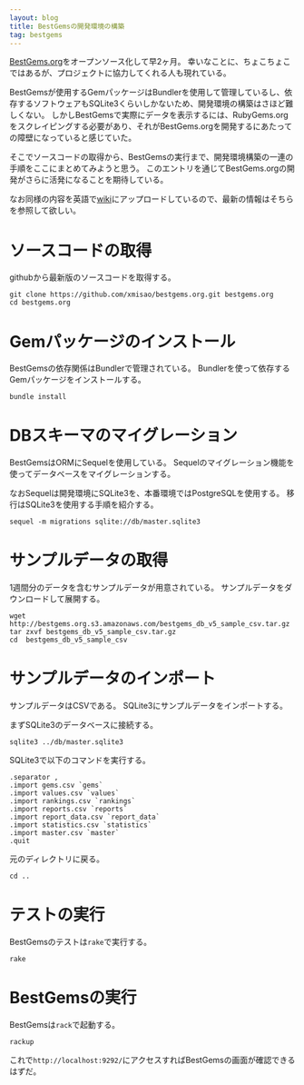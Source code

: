 ```yaml
---
layout: blog
title: BestGemsの開発環境の構築
tag: bestgems
---
```




[BestGems.org](http://bestgems.org/)をオープンソース化して早2ヶ月。
幸いなことに、ちょこちょこではあるが、プロジェクトに協力してくれる人も現れている。

BestGemsが使用するGemパッケージはBundlerを使用して管理しているし、依存するソフトウェアもSQLite3くらいしかないため、開発環境の構築はさほど難しくない。
しかしBestGemsで実際にデータを表示するには、RubyGems.orgをスクレイピングする必要があり、それがBestGems.orgを開発するにあたっての障壁になっていると感じていた。

そこでソースコードの取得から、BestGemsの実行まで、開発環境構築の一連の手順をここにまとめてみようと思う。
このエントリを通じてBestGems.orgの開発がさらに活発になることを期待している。

なお同様の内容を英語で[wiki](https://github.com/xmisao/bestgems.org/wiki/For-Developers)にアップロードしているので、最新の情報はそちらを参照して欲しい。

# ソースコードの取得

githubから最新版のソースコードを取得する。

~~~~
git clone https://github.com/xmisao/bestgems.org.git bestgems.org
cd bestgems.org
~~~~

# Gemパッケージのインストール

BestGemsの依存関係はBundlerで管理されている。
Bundlerを使って依存するGemパッケージをインストールする。

~~~~
bundle install
~~~~

# DBスキーマのマイグレーション

BestGemsはORMにSequelを使用している。
Sequelのマイグレーション機能を使ってデータベースをマイグレーションする。

なおSequelは開発環境にSQLite3を、本番環境ではPostgreSQLを使用する。
移行はSQLite3を使用する手順を紹介する。

~~~~
sequel -m migrations sqlite://db/master.sqlite3
~~~~

# サンプルデータの取得

1週間分のデータを含むサンプルデータが用意されている。
サンプルデータをダウンロードして展開する。

~~~~
wget http://bestgems.org.s3.amazonaws.com/bestgems_db_v5_sample_csv.tar.gz
tar zxvf bestgems_db_v5_sample_csv.tar.gz
cd  bestgems_db_v5_sample_csv
~~~~

# サンプルデータのインポート

サンプルデータはCSVである。
SQLite3にサンプルデータをインポートする。

まずSQLite3のデータベースに接続する。

~~~~
sqlite3 ../db/master.sqlite3
~~~~

SQLite3で以下のコマンドを実行する。

~~~~
.separator ,
.import gems.csv `gems`
.import values.csv `values`
.import rankings.csv `rankings`
.import reports.csv `reports`
.import report_data.csv `report_data`
.import statistics.csv `statistics`
.import master.csv `master`
.quit
~~~~

元のディレクトリに戻る。

~~~~
cd ..
~~~~


# テストの実行

BestGemsのテストは`rake`で実行する。

~~~~
rake
~~~~

# BestGemsの実行

BestGemsは`rack`で起動する。

~~~~
rackup
~~~~

これで`http://localhost:9292/`にアクセスすればBestGemsの画面が確認できるはずだ。
